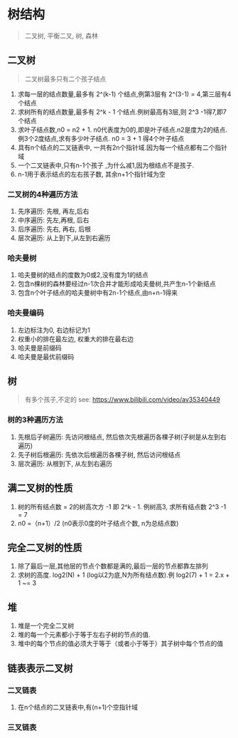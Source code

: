 # 树结构
> 二叉树, 平衡二叉, 树, 森林

## 二叉树
> 二叉树最多只有二个孩子结点
1. 求每一层的结点数量,最多有 2^(k-1) 个结点,例第3层有 2^(3-1) = 4,第三层有4个结点
1. 求树所有的结点数量,最多有 2^k - 1 个结点.例树最高有3层,则 2^3 -1得7,即7个结点
1. 求叶子结点数,n0 = n2 + 1. n0代表度为0的,即是叶子结点.n2是度为2的结点.例3个2度结点,求有多少叶子结点.
n0 = 3 + 1 得4个叶子结点
1. 具有n个结点的二叉链表中, 一共有2n个指针域.因为每一个结点都有二个指针域
1. 一个二叉链表中,只有n-1个孩子 ,为什么减1,因为根结点不是孩子.
1. n-1用于表示结点的左右孩子数, 其余n+1个指针域为空
### 二叉树的4种遍历方法
1. 先序遍历: 先根, 再左,后右
1. 中序遍历: 先左,再根, 后右
1. 后序遍历: 先右, 再右, 后根
1. 层次遍历: 从上到下,从左到右遍历

### 哈夫曼树
1. 哈夫曼树的结点的度数为0或2,没有度为1的结点
1. 包含n棵树的森林要经过n-1次合并才能形成哈夫曼树,共产生n-1个新结点
1. 包含n个叶子结点的哈夫曼树中有2n-1个结点,由n+n-1得来
### 哈夫曼编码
1. 左边标注为0, 右边标记为1
1. 权重小的排在最左边, 权重大的排在最右边
1. 哈夫曼是前缀码
1. 哈夫曼是最优前缀码


## 树
> 有多个孩子,不定的
see: https://www.bilibili.com/video/av35340449
### 树的3种遍历方法

1. 先根后子树遍历: 先访问根结点, 然后依次先根遍历各棵子树(子树是从左到右遍历)
1. 先子树后根遍历: 先依次后根遍历各棵子树, 然后访问根结点
1. 层次遍历: 从根到下, 从左到右遍历


## 满二叉树的性质
1. 树的所有结点数 = 2的树高次方 -1 即 2^k - 1. 例树高3, 求所有结点数 2^3 -1 = 7
1. n0 =（n+1）/2 (n0表示0度的叶子结点个数, n为总结点数)

## 完全二叉树的性质
1. 除了最后一层,其他层的节点个数都是满的,最后一层的节点都靠左排列
1. 求树的高度. log2(N) + 1 (log以2为底,N为所有结点数).例 log2(7) + 1 = 2.x + 1 ~= 3

## 堆
1. 堆是一个完全二叉树
1. 堆的每一个元素都小于等于左右子树的节点的值.
1. 堆中的每个节点的值必须大于等于（或者小于等于）其子树中每个节点的值

## 链表表示二叉树
### 二叉链表
1. 在n个结点的二叉链表中,有(n+1)个空指针域

### 三叉链表